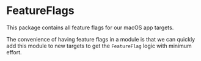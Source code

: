 # FeatureFlags

This package contains all feature flags for our macOS app targets.

The convenience of having feature flags in a module is that we can quickly add this module
to new targets to get the `FeatureFlag` logic with minimum effort.
